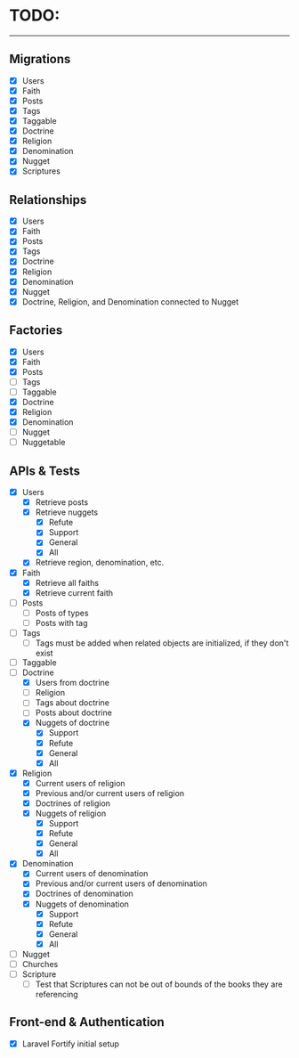 # TODO:
___

## Migrations
- [x] Users
- [x] Faith
- [x] Posts
- [x] Tags
- [x] Taggable
- [x] Doctrine
- [x] Religion
- [x] Denomination
- [x] Nugget
- [x] Scriptures

## Relationships
- [x] Users
- [x] Faith
- [x] Posts
- [x] Tags
- [x] Doctrine
- [x] Religion
- [x] Denomination
- [x] Nugget
- [x] Doctrine, Religion, and Denomination connected to Nugget

## Factories
- [x] Users
- [x] Faith
- [x] Posts
- [ ] Tags
- [ ] Taggable
- [x] Doctrine
- [x] Religion
- [x] Denomination
- [ ] Nugget
- [ ] Nuggetable

## APIs & Tests
- [x] Users
    - [x] Retrieve posts
    - [x] Retrieve nuggets
        - [x] Refute
        - [x] Support
        - [x] General
        - [x] All
    - [x] Retrieve region, denomination, etc.
- [x] Faith
    - [x] Retrieve all faiths
    - [x] Retrieve current faith
- [ ] Posts
    - [ ] Posts of types
    - [ ] Posts with tag
- [ ] Tags
    - [ ] Tags must be added when related objects are initialized, if they don't exist
- [ ] Taggable
- [ ] Doctrine
    - [x] Users from doctrine
    - [ ] Religion
    - [ ] Tags about doctrine
    - [ ] Posts about doctrine
    - [x] Nuggets of doctrine
      - [x] Support
      - [x] Refute
      - [x] General
      - [x] All
- [x] Religion
    - [x] Current users of religion
    - [x] Previous and/or current users of religion
    - [x] Doctrines of religion
    - [x] Nuggets of religion
      - [x] Support
      - [x] Refute
      - [x] General
      - [x] All
- [x] Denomination
    - [x] Current users of denomination
    - [x] Previous and/or current users of denomination
    - [x] Doctrines of denomination
    - [x] Nuggets of denomination
      - [x] Support
      - [x] Refute
      - [x] General
      - [x] All
- [ ] Nugget
- [ ] Churches
- [ ] Scripture
    - [ ] Test that Scriptures can not be out of bounds of the books they are referencing

## Front-end & Authentication
- [x] Laravel Fortify initial setup